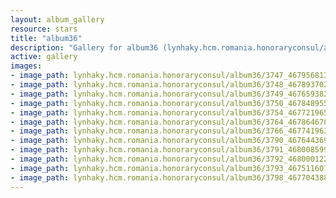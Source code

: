 ```yaml
---
layout: album_gallery
resource: stars
title: "album36"
description: "Gallery for album36 (lynhaky.hcm.romania.honoraryconsul/album36)"
active: gallery
images:
- image_path: lynhaky.hcm.romania.honoraryconsul/album36/3747_467956813_1109467310537228_6487507683520944049_n.jpg
- image_path: lynhaky.hcm.romania.honoraryconsul/album36/3748_467893702_1109467223870570_7307367838673557389_n.jpg
- image_path: lynhaky.hcm.romania.honoraryconsul/album36/3749_467659382_1109467293870563_555403443837287617_n.jpg
- image_path: lynhaky.hcm.romania.honoraryconsul/album36/3750_467848955_1109467483870544_7462247062003152481_n.jpg
- image_path: lynhaky.hcm.romania.honoraryconsul/album36/3754_467721965_1109464803870812_8640049976119753961_n.jpg
- image_path: lynhaky.hcm.romania.honoraryconsul/album36/3764_467864678_1109460617204564_2148832417589116020_n.jpg
- image_path: lynhaky.hcm.romania.honoraryconsul/album36/3766_467741963_1109460683871224_8156910188553579931_n.jpg
- image_path: lynhaky.hcm.romania.honoraryconsul/album36/3790_467644369_1109448303872462_6658766185443013533_n.jpg
- image_path: lynhaky.hcm.romania.honoraryconsul/album36/3791_468008599_1109448333872459_2904292985460468139_n.jpg
- image_path: lynhaky.hcm.romania.honoraryconsul/album36/3792_468000122_1109448323872460_4463888218054441118_n.jpg
- image_path: lynhaky.hcm.romania.honoraryconsul/album36/3793_467511607_1109448263872466_8052806660071408936_n.jpg
- image_path: lynhaky.hcm.romania.honoraryconsul/album36/3798_467704388_1109447073872585_7909235400800835837_n.jpg
---
```

